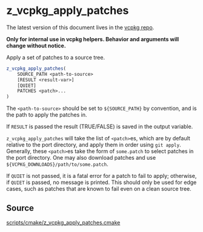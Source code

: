 # z_vcpkg_apply_patches

The latest version of this document lives in the [vcpkg repo](https://github.com/Microsoft/vcpkg/blob/master/docs/).

**Only for internal use in vcpkg helpers. Behavior and arguments will change without notice.**

Apply a set of patches to a source tree.

```cmake
z_vcpkg_apply_patches(
    SOURCE_PATH <path-to-source>
    [RESULT <result-var>]
    [QUIET]
    PATCHES <patch>...
)
```

The `<path-to-source>` should be set to `${SOURCE_PATH}` by convention,
and is the path to apply the patches in.

If `RESULT` is passed the result (TRUE/FALSE) is saved in the output variable.

`z_vcpkg_apply_patches` will take the list of `<patch>`es,
which are by default relative to the port directory,
and apply them in order using `git apply`.
Generally, these `<patch>`es take the form of `some.patch`
to select patches in the port directory.
One may also download patches and use `${VCPKG_DOWNLOADS}/path/to/some.patch`.

If `QUIET` is not passed, it is a fatal error for a patch to fail to apply;
otherwise, if `QUIET` is passed, no message is printed.
This should only be used for edge cases, such as patches that are known to fail even on a clean source tree.

## Source
[scripts/cmake/z\_vcpkg\_apply\_patches.cmake](https://github.com/Microsoft/vcpkg/blob/master/scripts/cmake/z_vcpkg_apply_patches.cmake)
